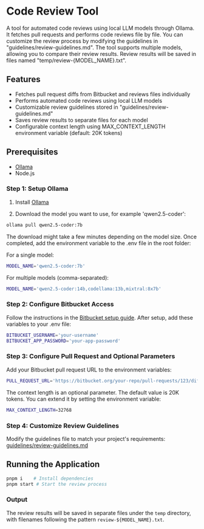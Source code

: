 # Code Review Tool

A tool for automated code reviews using local LLM models through Ollama. It fetches pull requests and performs code reviews file by file. You can customize the review process by modifying the guidelines in "guidelines/review-guidelines.md". The tool supports multiple models, allowing you to compare their review results.
Review results will be saved in files named "temp/review-{MODEL_NAME}.txt".

## Features

- Fetches pull request diffs from Bitbucket and reviews files individually
- Performs automated code reviews using local LLM models
- Customizable review guidelines stored in "guidelines/review-guidelines.md"
- Saves review results to separate files for each model
- Configurable context length using MAX_CONTEXT_LENGTH environment variable (default: 20K tokens)

## Prerequisites

- [Ollama](https://ollama.com/)
- Node.js

### Step 1: Setup Ollama
1. Install [Ollama](https://ollama.com/)

2. Download the model you want to use, for example 'qwen2.5-coder':
```sh
ollama pull qwen2.5-coder:7b
```
The download might take a few minutes depending on the model size. Once completed, add the environment variable to the .env file in the root folder:

For a single model:
```sh
MODEL_NAME='qwen2.5-coder:7b'
```

For multiple models (comma-separated):
```sh
MODEL_NAME='qwen2.5-coder:14b,codellama:13b,mixtral:8x7b'
```

### Step 2: Configure Bitbucket Access
Follow the instructions in the [Bitbucket setup guide](/docs/configure-bitbucket.md).
After setup, add these variables to your .env file:
```sh
BITBUCKET_USERNAME='your-username'
BITBUCKET_APP_PASSWORD='your-app-password'
```

### Step 3: Configure Pull Request and Optional Parameters
Add your Bitbucket pull request URL to the environment variables:
```sh
PULL_REQUEST_URL='https://bitbucket.org/your-repo/pull-requests/123/diff'
```

The context length is an optional parameter. The default value is 20K tokens. You can extend it by setting the environment variable:
```sh
MAX_CONTEXT_LENGTH=32768
```

### Step 4: Customize Review Guidelines
Modify the guidelines file to match your project's requirements: [guidelines/review-guidelines.md](guidelines/review-guidelines.md)

## Running the Application

```bash
pnpm i    # Install dependencies
pnpm start # Start the review process
```

### Output

The review results will be saved in separate files under the `temp` directory, with filenames following the pattern `review-${MODEL_NAME}.txt`.
